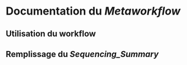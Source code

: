 # Documentation du *Metaworkflow*

## Utilisation du workflow 

## Remplissage du *Sequencing_Summary*
